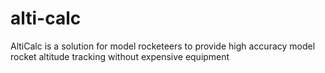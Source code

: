 alti-calc
=========

AltiCalc is a solution for model rocketeers to provide high accuracy model rocket altitude tracking without expensive equipment
